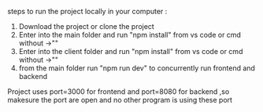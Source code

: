 steps to run the project locally in your computer :

1. Download the project or clone the project
2. Enter into the main folder and run "npm install" from vs code or cmd  without ->""
3. Enter into the client folder and run "npm install" from vs code or cmd  without ->""
4. from the main folder run "npm run dev" to concurrently run frontend and backend 

Project uses port=3000 for frontend and port=8080 for backend ,so makesure the port are open and no other program is using these port